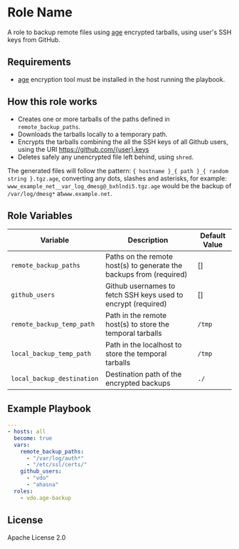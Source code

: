Role Name
=========

A role to backup remote files using [age](https://github.com/FiloSottile/age) encrypted tarballs, using user's SSH keys from GitHub.

Requirements
------------

* [age](https://github.com/FiloSottile/age) encryption tool must be installed in the host running the playbook.

How this role works
-------------------

* Creates one or more tarballs of the paths defined in `remote_backup_paths`.
* Downloads the tarballs locally to a temporary path.
* Encrypts the tarballs combining the all the SSH keys of all Github users, using the URI https://github.com/{user}.keys
* Deletes safely any unencrypted file left behind, using `shred`.

The generated files will follow the pattern: `{ hostname }_{ path }_{ random string }.tgz.age`, converting any dots, slashes and asterisks, for example: `www_example_net__var_log_dmesg@_bxhlndi5.tgz.age` would be the backup of `/var/log/dmesg*` at`www.example.net`.

Role Variables
--------------
|Variable|Description|Default Value
|---|---|---|
|`remote_backup_paths`| Paths on the remote host(s) to generate the backups from (required) | []
|`github_users`|Github usernames to fetch SSH keys used to encrypt (required)| []
|`remote_backup_temp_path`|Path in the remote host(s) to store the temporal tarballs |`/tmp`
|`local_backup_temp_path`|Path in the localhost to store the temporal tarballs |`/tmp`
|`local_backup_destination`|Destination path of the encrypted backups |`./`

Example Playbook
----------------

```yaml
---
- hosts: all
  become: true
  vars:
    remote_backup_paths:
      - "/var/log/auth*"
      - "/etc/ssl/certs/"
    github_users:
      - "vdo"
      - "ahasna"
  roles:
    - vdo.age-backup
```

License
-------
Apache License 2.0
